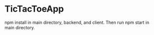 # TicTacToeApp

npm install in main directory, backend, and client.  Then run npm start in main directory.